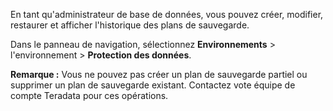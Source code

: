 En tant qu'administrateur de base de données, vous pouvez créer, modifier, restaurer et afficher l'historique des plans de sauvegarde.

Dans le panneau de navigation, sélectionnez **Environnements** \> l'environnement \> **Protection des données**.

**Remarque :** Vous ne pouvez pas créer un plan de sauvegarde partiel ou supprimer un plan de sauvegarde existant. Contactez vote équipe de compte Teradata pour ces opérations.
